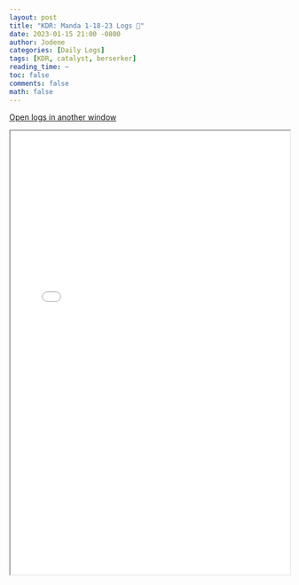 ```yaml
---
layout: post
title: "KDR: Manda 1-18-23 Logs 📜"
date: 2023-01-15 21:00 -0800
author: Jodene
categories: [Daily Logs]
tags: [KDR, catalyst, berserker]
reading_time: ~
toc: false
comments: false
math: false
---
```


<a href="/assets/logs/2023/January/daily/1-18-23-KDR/index.html#KDR%3A%20Manda%201-18-23" target="_blank">Open logs in another window</a>

<iframe src="/assets/logs/2023/January/daily/1-18-23-KDR/index.html#KDR%3A%20Manda%201-18-23" width="100%" height="800" style="display:block; margin: 0 auto;"> </iframe>
